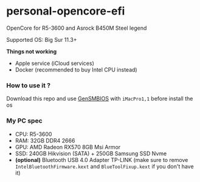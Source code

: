 # personal-opencore-efi
OpenCore for R5-3600 and Asrock B450M Steel legend

Supported OS: Big Sur 11.3+

**Things not working**
- Apple service (iCloud services)
- Docker (recommended to buy Intel CPU instead)

### How to use it ?
Download this repo and use [GenSMBIOS](https://github.com/corpnewt/GenSMBIOS) with `iMacPro1,1` before install the os

### My PC spec
- CPU: R5-3600
- RAM: 32GB DDR4 2666
- GPU: AMD Radeon RX570 8GB Msi Armor
- SSD: 240GB Hikvision (SATA) + 250GB Samsung SSD Nvme
- **(optional)** Bluetooth USB 4.0 Adapter TP-LINK 
(make sure to remove `IntelBluetoothFirmware.kext` and `BlueToolFixup.kext` if you don't have it)
